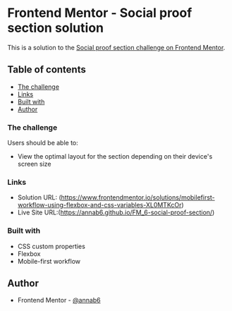 # Frontend Mentor - Social proof section solution

This is a solution to the [Social proof section challenge on Frontend Mentor](https://www.frontendmentor.io/challenges/social-proof-section-6e0qTv_bA). 

## Table of contents

  - [The challenge](#the-challenge)
  - [Links](#links)
  - [Built with](#built-with)
  - [Author](#author)

### The challenge

Users should be able to:

- View the optimal layout for the section depending on their device's screen size

### Links

- Solution URL: (https://www.frontendmentor.io/solutions/mobilefirst-workflow-using-flexbox-and-css-variables-XL0MTKcOr)
- Live Site URL:(https://annab6.github.io/FM_6-social-proof-section/)

### Built with

- CSS custom properties
- Flexbox
- Mobile-first workflow

## Author

- Frontend Mentor - [@annab6](https://www.frontendmentor.io/profile/annab6)